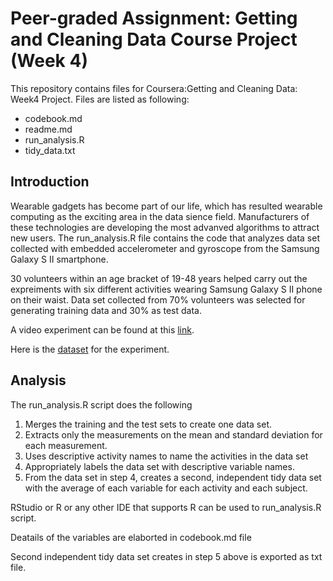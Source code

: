 
# Peer-graded Assignment: Getting and Cleaning Data Course Project (Week 4)

This repository contains files for Coursera:Getting and Cleaning Data: Week4 Project. Files are listed as following:

* codebook.md
* readme.md
* run_analysis.R
* tidy_data.txt

## Introduction

Wearable gadgets has become part of our life, which has resulted wearable computing as the exciting area in the data sience field. Manufacturers of these technologies are developing the most advanved algorithms to attract new users. The run_analysis.R file contains the code that analyzes data set collected with embedded accelerometer and gyroscope from the Samsung Galaxy S II smartphone. 

30 volunteers within an age bracket of 19-48 years helped carry out the expreiments with six different activities wearing Samsung Galaxy S II phone on their waist. Data set collected from 70% volunteers was selected for generating training data and 30% as test data. 

A video experiment can be found at this [link](https://youtu.be/XOEN9W05_4A).

Here is the [dataset](https://d396qusza40orc.cloudfront.net/getdata%2Fprojectfiles%2FUCI%20HAR%20Dataset.zip) for the experiment.



## Analysis

The run_analysis.R script does the following

1. Merges the training and the test sets to create one data set.
2. Extracts only the measurements on the mean and standard deviation for each measurement.
3. Uses descriptive activity names to name the activities in the data set
4. Appropriately labels the data set with descriptive variable names.
5. From the data set in step 4, creates a second, independent tidy data set with the average of each variable for each activity and each subject.

RStudio or R or any other IDE that supports R can be used to run_analysis.R script. 

Deatails of the variables are elaborted in codebook.md file

Second independent tidy data set creates in step 5 above is exported as txt file. 


